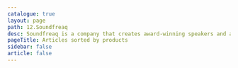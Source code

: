 ```yaml
---
catalogue: true
layout: page
path: 12.Soundfreaq
desc: Soundfreaq is a company that creates award-winning speakers and audio products designed for music lovers. They offer a range of products, including portable Bluetooth speakers, alarm clocks, and hotel-friendly audio & charging solutions.
pageTitle: Articles sorted by products
sidebar: false
article: false
---
```

